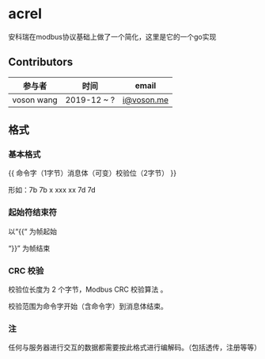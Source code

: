 # acrel

安科瑞在modbus协议基础上做了一个简化，这里是它的一个go实现

## Contributors

| 参与者     | 时间          | email      |
| ---------- |-------------| ---------- |
| voson wang | 2019-12 ~ ? | i@voson.me|


## 格式

### 基本格式

{{ 命令字（1字节）消息体（可变）校验位（2字节） }}

形如：7b 7b x xxx xx  7d 7d

### 起始符结束符

以“{{“ 为帧起始

“}}” 为帧结束



### CRC 校验

校验位长度为 2 个字节，Modbus CRC 校验算法 。

校验范围为命令字开始（含命令字）到消息体结束。

### 注

任何与服务器进行交互的数据都需要按此格式进行编解码。（包括透传，注册等等）


